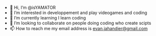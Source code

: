 - 👋 Hi, I’m @isYAMATOR
- 👀 I’m interested in developpement and play videogames and coding
- 🌱 I’m currently learning I learn coding
- 💞️ I’m looking to collaborate on people doing coding who create scipts
- 📫 How to reach me my email address is evan.jahandier@gmail.com

<!---


--->
